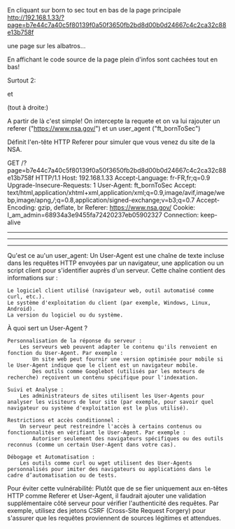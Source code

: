 En cliquant sur born to sec tout en bas de la page principale
http://192.168.1.33/?page=b7e44c7a40c5f80139f0a50f3650fb2bd8d00b0d24667c4c2ca32c88e13b758f

une page sur les albatros...

En affichant le code source de la page plein d'infos sont cachées tout en bas!

Surtout 2:
<!--
You must come from : "https://www.nsa.gov/".
-->
et
<!--
Let's use this browser : "ft_bornToSec". It will help you a lot. 
-->
(tout à droite:)

A partir de là c'est simple!
On intercepte la requete et on va lui rajouter un referer ("https://www.nsa.gov/") et un user_agent ("ft_bornToSec")


Définit l'en-tête HTTP Referer pour simuler que vous venez du site de la NSA.


GET /?page=b7e44c7a40c5f80139f0a50f3650fb2bd8d00b0d24667c4c2ca32c88e13b758f HTTP/1.1
Host: 192.168.1.33
Accept-Language: fr-FR,fr;q=0.9
Upgrade-Insecure-Requests: 1
User-Agent: ft_bornToSec
Accept: text/html,application/xhtml+xml,application/xml;q=0.9,image/avif,image/webp,image/apng,*/*;q=0.8,application/signed-exchange;v=b3;q=0.7
Accept-Encoding: gzip, deflate, br
Referer: https://www.nsa.gov/
Cookie: I_am_admin=68934a3e9455fa72420237eb05902327
Connection: keep-alive





-------------------------
--------------------------------------------------------
--------------------------

Qu'est ce au'un user_agent:
Un User-Agent est une chaîne de texte incluse dans les requêtes HTTP envoyées par un navigateur, une application ou un script client pour s'identifier auprès d'un serveur. Cette chaîne contient des informations sur :

    Le logiciel client utilisé (navigateur web, outil automatisé comme curl, etc.).
    Le système d'exploitation du client (par exemple, Windows, Linux, Android).
    La version du logiciel ou du système.

À quoi sert un User-Agent ?

    Personnalisation de la réponse du serveur :
        Les serveurs web peuvent adapter le contenu qu'ils renvoient en fonction du User-Agent. Par exemple :
            Un site web peut fournir une version optimisée pour mobile si le User-Agent indique que le client est un navigateur mobile.
            Des outils comme Googlebot (utilisés par les moteurs de recherche) reçoivent un contenu spécifique pour l'indexation.

    Suivi et Analyse :
        Les administrateurs de sites utilisent les User-Agents pour analyser les visiteurs de leur site (par exemple, pour savoir quel navigateur ou système d'exploitation est le plus utilisé).

    Restrictions et accès conditionnel :
        Un serveur peut restreindre l'accès à certains contenus ou fonctionnalités en vérifiant le User-Agent. Par exemple :
            Autoriser seulement des navigateurs spécifiques ou des outils reconnus (comme un certain User-Agent dans votre cas).

    Débogage et Automatisation :
        Les outils comme curl ou wget utilisent des User-Agents personnalisés pour imiter des navigateurs ou applications dans le cadre d’automatisation ou de tests.

Pour éviter cette vulnérabilité:
Plutôt que de se fier uniquement aux en-têtes HTTP comme Referer et User-Agent, il faudrait ajouter une validation supplémentaire côté serveur pour vérifier l'authenticité des requêtes. Par exemple, utilisez des jetons CSRF (Cross-Site Request Forgery) pour s'assurer que les requêtes proviennent de sources légitimes et attendues.